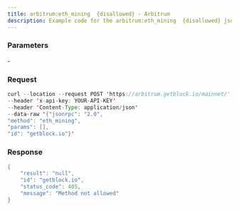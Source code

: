 ```yaml
---
title: arbitrum:eth_mining  {disallowed} - Arbitrum
description: Example code for the arbitrum:eth_mining  {disallowed} json-rpc method. Сomplete guide on how to use arbitrum:eth_mining  {disallowed} json-rpc in GetBlock.io Web3 documentation.
---
```


### Parameters


\-

### Request

``` java
curl --location --request POST 'https://arbitrum.getblock.io/mainnet/' 
--header 'x-api-key: YOUR-API-KEY' 
--header 'Content-Type: application/json' 
--data-raw '{"jsonrpc": "2.0",
"method": "eth_mining",
"params": [],
"id": "getblock.io"}'
```

###  Response

``` java
{
    "result": "null",
    "id": "getblock.io",
    "status_code": 405,
    "message": "Method not allowed"
}
```

